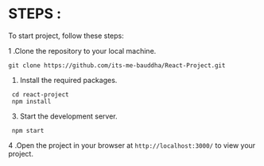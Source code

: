 # STEPS : 

To start project, follow these steps:

1 .Clone the repository to your local machine.

```
git clone https://github.com/its-me-bauddha/React-Project.git
```

1. Install the required packages.

```
 cd react-project
 npm install
```

3. Start the development server.

```
 npm start
```

4 .Open the project in your browser at `http://localhost:3000/` to view your project.
